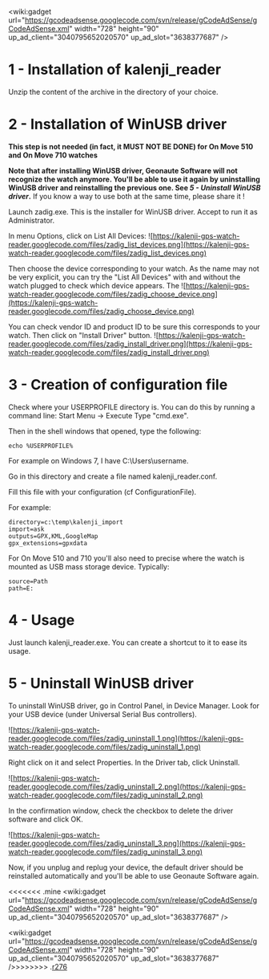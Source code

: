 <wiki:gadget url="https://gcodeadsense.googlecode.com/svn/release/gCodeAdSense/gCodeAdSense.xml" width="728" height="90" up\_ad\_client="3040795652020570" up\_ad\_slot="3638377687" />

# 1 - Installation of kalenji\_reader #

Unzip the content of the archive in the directory of your choice.

# 2 - Installation of WinUSB driver #

**This step is not needed (in fact, it MUST NOT BE DONE) for On Move 510 and On Move 710 watches**

**Note that after installing WinUSB driver, Geonaute Software will not recognize the watch anymore. You'll be able to use it again by uninstalling WinUSB driver and reinstalling the previous one. See _5 - Uninstall WinUSB driver_.** If you know a way to use both at the same time, please share it !

Launch zadig.exe. This is the installer for WinUSB driver. Accept to run it as Administrator.

In menu Options, click on List All Devices:
![https://kalenji-gps-watch-reader.googlecode.com/files/zadig_list_devices.png](https://kalenji-gps-watch-reader.googlecode.com/files/zadig_list_devices.png)

Then choose the device corresponding to your watch. As the name may not be very explicit, you can try the "List All Devices" with and without the watch plugged to check which device appears. The
![https://kalenji-gps-watch-reader.googlecode.com/files/zadig_choose_device.png](https://kalenji-gps-watch-reader.googlecode.com/files/zadig_choose_device.png)

You can check vendor ID and product ID to be sure this corresponds to your watch. Then click on "Install Driver" button.
![https://kalenji-gps-watch-reader.googlecode.com/files/zadig_install_driver.png](https://kalenji-gps-watch-reader.googlecode.com/files/zadig_install_driver.png)

# 3 - Creation of configuration file #

Check where your USERPROFILE directory is.
You can do this by running a command line:
Start Menu -> Execute
Type "cmd.exe".

Then in the shell windows that opened, type the following:
```
echo %USERPROFILE%
```

For example on Windows 7, I have C:\Users\username.

Go in this directory and create a file named kalenji\_reader.conf.

Fill this file with your configuration (cf ConfigurationFile).

For example:
```
directory=c:\temp\kalenji_import
import=ask
outputs=GPX,KML,GoogleMap
gpx_extensions=gpxdata
```

For On Move 510 and 710 you'll also need to precise where the watch is mounted as USB mass storage device. Typically:
```
source=Path
path=E:
```

# 4 - Usage #

Just launch kalenji\_reader.exe. You can create a shortcut to it to ease its usage.

# 5 - Uninstall WinUSB driver #

To uninstall WinUSB driver, go in Control Panel, in Device Manager. Look for your USB device (under Universal Serial Bus controllers).

![https://kalenji-gps-watch-reader.googlecode.com/files/zadig_uninstall_1.png](https://kalenji-gps-watch-reader.googlecode.com/files/zadig_uninstall_1.png)

Right click on it and select Properties. In the Driver tab, click Uninstall.

![https://kalenji-gps-watch-reader.googlecode.com/files/zadig_uninstall_2.png](https://kalenji-gps-watch-reader.googlecode.com/files/zadig_uninstall_2.png)

In the confirmation window, check the checkbox to delete the driver software and click OK.

![https://kalenji-gps-watch-reader.googlecode.com/files/zadig_uninstall_3.png](https://kalenji-gps-watch-reader.googlecode.com/files/zadig_uninstall_3.png)

Now, if you unplug and replug your device, the default driver should be reinstalled automatically and you'll be able to use Geonaute Software again.


<<<<<<< .mine
<wiki:gadget url="https://gcodeadsense.googlecode.com/svn/release/gCodeAdSense/gCodeAdSense.xml" width="728" height="90" up\_ad\_client="3040795652020570" up\_ad\_slot="3638377687" />

<wiki:gadget url="https://gcodeadsense.googlecode.com/svn/release/gCodeAdSense/gCodeAdSense.xml" width="728" height="90" up\_ad\_client="3040795652020570" up\_ad\_slot="3638377687" />>>>>>>> .[r276](https://code.google.com/p/kalenji-gps-watch-reader/source/detail?r=276)